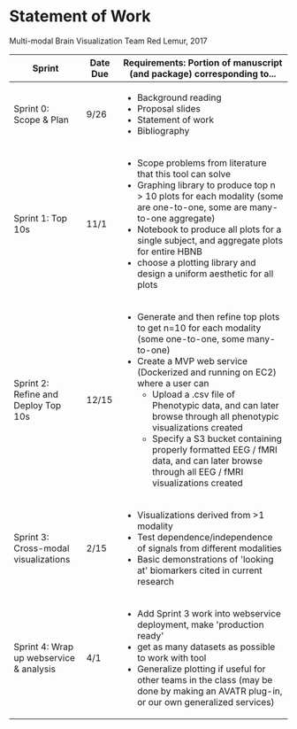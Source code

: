 # Statement of Work

Multi-modal Brain Visualization
Team Red Lemur, 2017

| Sprint   | Date Due | Requirements: Portion of manuscript (and package) corresponding to... |
|---|---|---|
| Sprint 0: Scope & Plan | 9/26 | <ul><li>Background reading</li>  <li>Proposal slides</li>  <li>Statement of work</li> <li>Bibliography</li></ul> |
| Sprint 1: Top 10s | 11/1 | <ul><li>Scope problems from literature that this tool can solve</li><li>Graphing library to produce top n > 10 plots for each modality (some are one-to-one, some are many-to-one aggregate)</li><li>Notebook to produce all plots for a single subject, and aggregate plots for entire HBNB</li><li>choose a plotting library and design a uniform aesthetic for all plots</li></ul>  |
| Sprint 2: Refine and Deploy Top 10s | 12/15  | <ul><li>Generate and then refine top plots to get n=10 for each modality (some one-to-one, some many-to-one)</li><li>Create a MVP web service (Dockerized and running on EC2) where a user can<ul><li>Upload a .csv file of Phenotypic data, and can later browse through all phenotypic visualizations created</li><li>Specify a S3 bucket containing properly formatted EEG / fMRI data, and can later browse through all EEG / fMRI visualizations created</li></ul>  |
| Sprint 3: Cross-modal visualizations | 2/15   | <ul><li>Visualizations derived from >1 modality</li><li>Test dependence/independence of signals from different modalities</li><li>Basic demonstrations of 'looking at' biomarkers cited in current research</li></ul> |
| Sprint 4: Wrap up webservice & analysis | 4/1 | <ul><li>Add Sprint 3 work into webservice deployment, make 'production ready'</li><li>get as many datasets as possible to work with tool</li><li>Generalize plotting if useful for other teams in the class (may be done by making an AVATR plug-in, or our own generalized services)</li></ul> |
